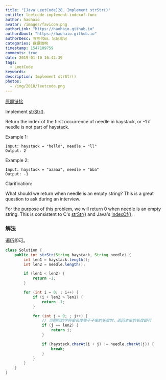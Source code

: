 ```yaml
---
title: "[Java LeetCode]28. Implement strStr()"
entitle: leetcode-implement-indexof-func
author: haohaio
avatar: /images/favicon.png
authorLink: "https://haohaio.github.io"
authorAbout: "https://haohaio.github.io"
authorDesc: 写写代码，记记笔记
categories: 数据结构
timestamp: 1547109759
comments: true
date: 2019-01-10 16:42:39
tags:
  - LeetCode
keywords:
description: Implement strStr()
photos:
  - /img/2018/leetcode.png
---
```


[原题链接](https://leetcode.com/problems/implement-strstr/)

Implement [strStr()](http://www.cplusplus.com/reference/cstring/strstr/).

Return the index of the first occurrence of needle in haystack, or -1 if needle is not part of haystack.

Example 1:

```code
Input: haystack = "hello", needle = "ll"
Output: 2
```

Example 2:

```code
Input: haystack = "aaaaa", needle = "bba"
Output: -1
```

Clarification:

What should we return when needle is an empty string? This is a great question to ask during an interview.

For the purpose of this problem, we will return 0 when needle is an empty string. This is consistent to C's [strStr()](http://www.cplusplus.com/reference/cstring/strstr/) and Java's [indexOf()](<https://docs.oracle.com/javase/7/docs/api/java/lang/String.html#indexOf(java.lang.String)>).

### 解法

遍历即可。

```java
class Solution {
    public int strStr(String haystack, String needle) {
        int len1 = haystack.length();
        int len2 = needle.length();

        if (len1 < len2) {
            return -1;
        }

        for (int i = 0; ; i++) {
            if (i + len2 > len1) {
                return -1;
            }

            for (int j = 0; ; j++) {
                // 当相同的字符串长度等于子串的长度时，返回主串的长度即可
                if (j == len2) {
                    return i;
                }

                if (haystack.charAt(i + j) != needle.charAt(j)) {
                    break;
                }
            }
        }
    }
}
```
